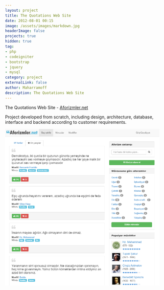 ```yaml
---
layout: project
title: The Quotations Web Site
date: 2012-08-01 00:15
image: /assets/images/markdown.jpg
headerImage: false
projects: true
hidden: true
tag:
- php
- codeigniter
- bootstrap
- jquery
- mysql
category: project
externalLink: false
author: Maharramoff
description: The Quotations Web Site
---
```


The Quotations Web Site - [Aforizmler.net](https://aforizmler.net/)

Project developed from scratch, including design, architecture, database, interface and backend according to customer requirements.

![](/assets/images/projects/aforizmler.net.png)

